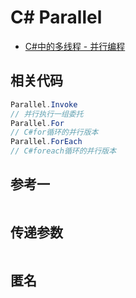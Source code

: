 # C# Parallel

- [C#中的多线程 - 并行编程](https://www.cnblogs.com/zeroone/p/4789531.html)

## 相关代码

```c#
Parallel.Invoke
// 并行执行一组委托
Parallel.For
// C#for循环的并行版本
Parallel.ForEach
// C#foreach循环的并行版本
```

## 参考一

```c#

```

## 传递参数

```c#

```

## 匿名

```c#

```